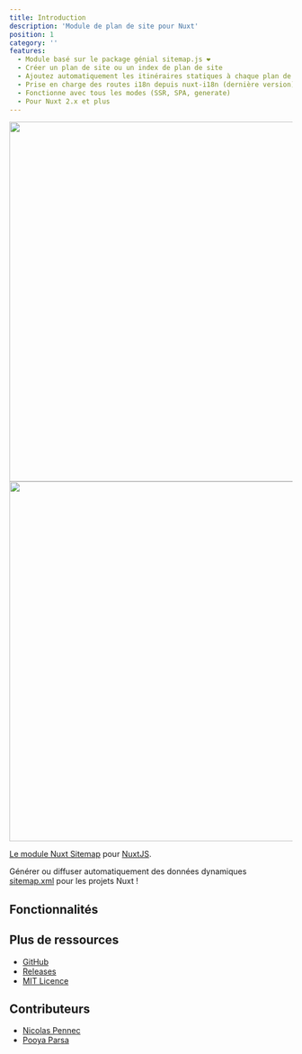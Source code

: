 ```yaml
---
title: Introduction
description: 'Module de plan de site pour Nuxt'
position: 1
category: ''
features:
  - Module basé sur le package génial sitemap.js ❤️
  - Créer un plan de site ou un index de plan de site
  - Ajoutez automatiquement les itinéraires statiques à chaque plan de site
  - Prise en charge des routes i18n depuis nuxt-i18n (dernière version)
  - Fonctionne avec tous les modes (SSR, SPA, generate)
  - Pour Nuxt 2.x et plus
---
```


<img src="/preview.png" class="light-img" width="1280" height="640" alt=""/>
<img src="/preview-dark.png" class="dark-img" width="1280" height="640" alt=""/>

[Le module Nuxt Sitemap](https://github.com/nuxt-community/sitemap-module) pour [NuxtJS](https://nuxtjs.org).

Générer ou diffuser automatiquement des données dynamiques [sitemap.xml](https://github.com/ekalinin/sitemap.js) pour les projets Nuxt !

## Fonctionnalités

<list :items="features"></list>

## Plus de ressources

* [GitHub](https://github.com/nuxt-community/sitemap-module)
* [Releases](https://github.com/nuxt-community/sitemap-module/releases)
* [MIT Licence](./LICENSE)

## Contributeurs

- [Nicolas Pennec](https://github.com/NicoPennec)
- [Pooya Parsa](https://github.com/pi0)